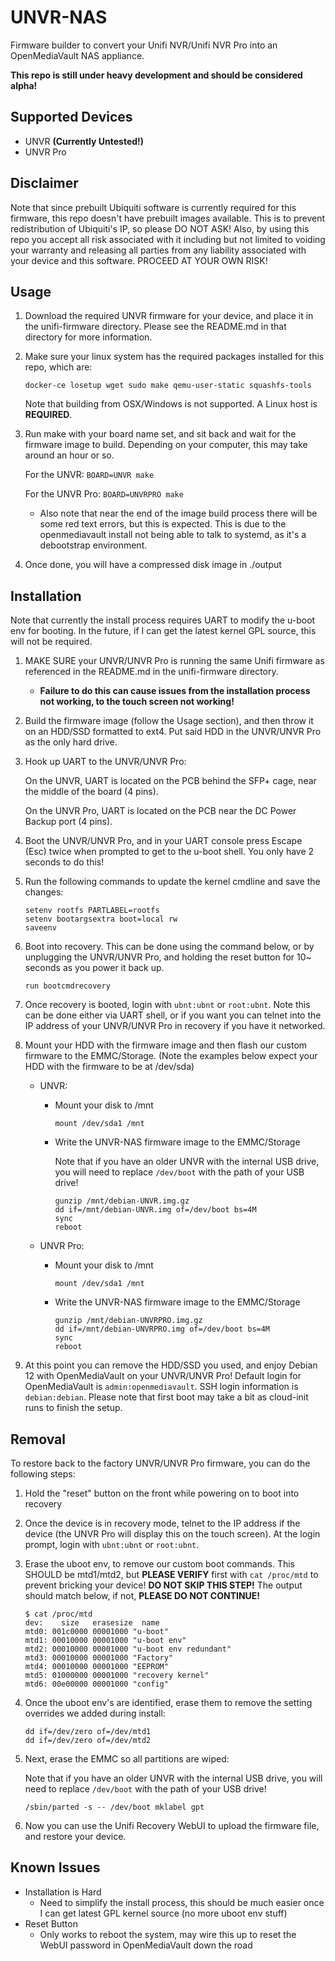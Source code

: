 # UNVR-NAS

Firmware builder to convert your Unifi NVR/Unifi NVR Pro into an OpenMediaVault NAS appliance.

**This repo is still under heavy development and should be considered alpha!**

## Supported Devices

* UNVR **(Currently Untested!)**
* UNVR Pro

## Disclaimer

Note that since prebuilt Ubiquiti software is currently required for this firmware, this repo doesn't have prebuilt images available. This is to prevent redistribution of Ubiquiti's IP, so please DO NOT ASK! Also, by using this repo you accept all risk associated with it including but not limited to voiding your warranty and releasing all parties from any liability associated with your device and this software. PROCEED AT YOUR OWN RISK!

## Usage

1. Download the required UNVR firmware for your device, and place it in the unifi-firmware directory. Please see the README.md in that directory for more information.
2. Make sure your linux system has the required packages installed for this repo, which are:

    `docker-ce losetup wget sudo make qemu-user-static squashfs-tools`

    Note that building from OSX/Windows is not supported. A Linux host is **REQUIRED**.

3. Run make with your board name set, and sit back and wait for the firmware image to build. Depending on your computer, this may take around an hour or so.

    For the UNVR: `BOARD=UNVR make`

    For the UNVR Pro: `BOARD=UNVRPRO make`

    * Also note that near the end of the image build process there will be some red text errors, but this is expected. This is due to the openmediavault install not being able to talk to systemd, as it's a debootstrap environment.

4. Once done, you will have a compressed disk image in ./output

## Installation

Note that currently the install process requires UART to modify the u-boot env for booting. In the future, if I can get the latest kernel GPL source, this will not be required.

1. MAKE SURE your UNVR/UNVR Pro is running the same Unifi firmware as referenced in the README.md in the unifi-firmware directory.
    * **Failure to do this can cause issues from the installation process not working, to the touch screen not working!**

2. Build the firmware image (follow the Usage section), and then throw it on an HDD/SSD formatted to ext4. Put said HDD in the UNVR/UNVR Pro as the only hard drive.

3. Hook up UART to the UNVR/UNVR Pro:

    On the UNVR, UART is located on the PCB behind the SFP+ cage, near the middle of the board (4 pins).

    On the UNVR Pro, UART is located on the PCB near the DC Power Backup port (4 pins).

4. Boot the UNVR/UNVR Pro, and in your UART console press Escape (Esc) twice when prompted to get to the u-boot shell. You only have 2 seconds to do this!
5. Run the following commands to update the kernel cmdline and save the changes:

    ```
    setenv rootfs PARTLABEL=rootfs
    setenv bootargsextra boot=local rw
    saveenv
    ```

6. Boot into recovery. This can be done using the command below, or by unplugging the UNVR/UNVR Pro, and holding the reset button for 10~ seconds as you power it back up.

    `run bootcmdrecovery`

7. Once recovery is booted, login with `ubnt:ubnt` or `root:ubnt`. Note this can be done either via UART shell, or if you want you can telnet into the IP address of your UNVR/UNVR Pro in recovery if you have it networked.

8. Mount your HDD with the firmware image and then flash our custom firmware to the EMMC/Storage. (Note the examples below expect your HDD with the firmware to be at /dev/sda)

    * UNVR:

        * Mount your disk to /mnt

            ```
            mount /dev/sda1 /mnt
            ```

        * Write the UNVR-NAS firmware image to the EMMC/Storage

            Note that if you have an older UNVR with the internal USB drive, you will need to replace `/dev/boot` with the path of your USB drive!

            ```
            gunzip /mnt/debian-UNVR.img.gz
            dd if=/mnt/debian-UNVR.img of=/dev/boot bs=4M
            sync
            reboot
            ```

    * UNVR Pro:

        * Mount your disk to /mnt

            ```
            mount /dev/sda1 /mnt
            ```

        * Write the UNVR-NAS firmware image to the EMMC/Storage

            ```
            gunzip /mnt/debian-UNVRPRO.img.gz
            dd if=/mnt/debian-UNVRPRO.img of=/dev/boot bs=4M
            sync
            reboot
            ```

9. At this point you can remove the HDD/SSD you used, and enjoy Debian 12 with OpenMediaVault on your UNVR/UNVR Pro! Default login for OpenMediaVault is `admin:openmediavault`. SSH login information is `debian:debian`. Please note that first boot may take a bit as cloud-init runs to finish the setup.

## Removal

To restore back to the factory UNVR/UNVR Pro firmware, you can do the following steps:

1. Hold the "reset" button on the front while powering on to boot into recovery
2. Once the device is in recovery mode, telnet to the IP address if the device (the UNVR Pro will display this on the touch screen). At the login prompt, login with `ubnt:ubnt` or `root:ubnt`.
3. Erase the uboot env, to remove our custom boot commands. This SHOULD be mtd1/mtd2, but **PLEASE VERIFY** first with `cat /proc/mtd` to prevent bricking your device! **DO NOT SKIP THIS STEP!** The output should match below, if not, **PLEASE DO NOT CONTINUE!**
    
    ```
    $ cat /proc/mtd
    dev:    size   erasesize  name
    mtd0: 001c0000 00001000 "u-boot"
    mtd1: 00010000 00001000 "u-boot env"
    mtd2: 00010000 00001000 "u-boot env redundant"
    mtd3: 00010000 00001000 "Factory"
    mtd4: 00010000 00001000 "EEPROM"
    mtd5: 01000000 00001000 "recovery kernel"
    mtd6: 00e00000 00001000 "config"
    ```

4. Once the uboot env's are identified, erase them to remove the setting overrides we added during install:

    ```
    dd if=/dev/zero of=/dev/mtd1
    dd if=/dev/zero of=/dev/mtd2
    ```

5. Next, erase the EMMC so all partitions are wiped:

    Note that if you have an older UNVR with the internal USB drive, you will need to replace `/dev/boot` with the path of your USB drive!

    ```
    /sbin/parted -s -- /dev/boot mklabel gpt
    ```

6. Now you can use the Unifi Recovery WebUI to upload the firmware file, and restore your device.

## Known Issues

* Installation is Hard
    * Need to simplify the install process, this should be much easier once I can get latest GPL kernel source (no more uboot env stuff)
* Reset Button
    * Only works to reboot the system, may wire this up to reset the WebUI password in OpenMediaVault down the road
